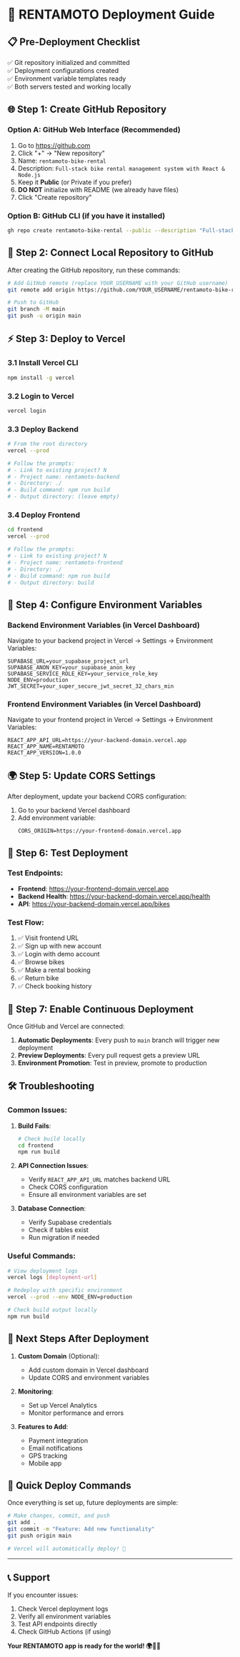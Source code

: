 # 🚀 RENTAMOTO Deployment Guide

## 📋 Pre-Deployment Checklist

✅ Git repository initialized and committed  
✅ Deployment configurations created  
✅ Environment variable templates ready  
✅ Both servers tested and working locally

## 🌐 Step 1: Create GitHub Repository

### Option A: GitHub Web Interface (Recommended)
1. Go to https://github.com
2. Click "+" → "New repository"
3. Name: `rentamoto-bike-rental`
4. Description: `Full-stack bike rental management system with React & Node.js`
5. Keep it **Public** (or Private if you prefer)
6. **DO NOT** initialize with README (we already have files)
7. Click "Create repository"

### Option B: GitHub CLI (if you have it installed)
```bash
gh repo create rentamoto-bike-rental --public --description "Full-stack bike rental management system"
```

## 🔗 Step 2: Connect Local Repository to GitHub

After creating the GitHub repository, run these commands:

```bash
# Add GitHub remote (replace YOUR_USERNAME with your GitHub username)
git remote add origin https://github.com/YOUR_USERNAME/rentamoto-bike-rental.git

# Push to GitHub
git branch -M main
git push -u origin main
```

## ⚡ Step 3: Deploy to Vercel

### 3.1 Install Vercel CLI
```bash
npm install -g vercel
```

### 3.2 Login to Vercel
```bash
vercel login
```

### 3.3 Deploy Backend
```bash
# From the root directory
vercel --prod

# Follow the prompts:
# - Link to existing project? N
# - Project name: rentamoto-backend
# - Directory: ./
# - Build command: npm run build
# - Output directory: (leave empty)
```

### 3.4 Deploy Frontend
```bash
cd frontend
vercel --prod

# Follow the prompts:
# - Link to existing project? N  
# - Project name: rentamoto-frontend
# - Directory: ./
# - Build command: npm run build
# - Output directory: build
```

## 🔧 Step 4: Configure Environment Variables

### Backend Environment Variables (in Vercel Dashboard)
Navigate to your backend project in Vercel → Settings → Environment Variables:

```
SUPABASE_URL=your_supabase_project_url
SUPABASE_ANON_KEY=your_supabase_anon_key
SUPABASE_SERVICE_ROLE_KEY=your_service_role_key
NODE_ENV=production
JWT_SECRET=your_super_secure_jwt_secret_32_chars_min
```

### Frontend Environment Variables (in Vercel Dashboard)
Navigate to your frontend project in Vercel → Settings → Environment Variables:

```
REACT_APP_API_URL=https://your-backend-domain.vercel.app
REACT_APP_NAME=RENTAMOTO
REACT_APP_VERSION=1.0.0
```

## 🌍 Step 5: Update CORS Settings

After deployment, update your backend CORS configuration:

1. Go to your backend Vercel dashboard
2. Add environment variable:
   ```
   CORS_ORIGIN=https://your-frontend-domain.vercel.app
   ```

## 🧪 Step 6: Test Deployment

### Test Endpoints:
- **Frontend**: https://your-frontend-domain.vercel.app
- **Backend Health**: https://your-backend-domain.vercel.app/health
- **API**: https://your-backend-domain.vercel.app/bikes

### Test Flow:
1. ✅ Visit frontend URL
2. ✅ Sign up with new account  
3. ✅ Login with demo account
4. ✅ Browse bikes
5. ✅ Make a rental booking
6. ✅ Return bike
7. ✅ Check booking history

## 🔄 Step 7: Enable Continuous Deployment

Once GitHub and Vercel are connected:

1. **Automatic Deployments**: Every push to `main` branch will trigger new deployment
2. **Preview Deployments**: Every pull request gets a preview URL
3. **Environment Promotion**: Test in preview, promote to production

## 🛠️ Troubleshooting

### Common Issues:

1. **Build Fails**:
   ```bash
   # Check build locally
   cd frontend
   npm run build
   ```

2. **API Connection Issues**:
   - Verify `REACT_APP_API_URL` matches backend URL
   - Check CORS configuration
   - Ensure all environment variables are set

3. **Database Connection**:
   - Verify Supabase credentials
   - Check if tables exist
   - Run migration if needed

### Useful Commands:
```bash
# View deployment logs
vercel logs [deployment-url]

# Redeploy with specific environment
vercel --prod --env NODE_ENV=production

# Check build output locally
npm run build
```

## 📱 Next Steps After Deployment

1. **Custom Domain** (Optional):
   - Add custom domain in Vercel dashboard
   - Update CORS and environment variables

2. **Monitoring**:
   - Set up Vercel Analytics
   - Monitor performance and errors

3. **Features to Add**:
   - Payment integration
   - Email notifications
   - GPS tracking
   - Mobile app

## 🎯 Quick Deploy Commands

Once everything is set up, future deployments are simple:

```bash
# Make changes, commit, and push
git add .
git commit -m "Feature: Add new functionality"
git push origin main

# Vercel will automatically deploy! 🚀
```

---

## 📞 Support

If you encounter issues:
1. Check Vercel deployment logs
2. Verify all environment variables
3. Test API endpoints directly
4. Check GitHub Actions (if using)

**Your RENTAMOTO app is ready for the world! 🌍🚴‍♂️**
